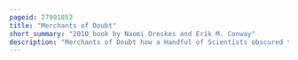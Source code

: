 ```yaml
---
pageid: 27991852
title: "Merchants of Doubt"
short_summary: "2010 book by Naomi Oreskes and Erik M. Conway"
description: "Merchants of Doubt how a Handful of Scientists obscured the Truth on Issues from Tobacco Smoke to global Warming is a 2010 Non-Fiction Book by american Historians of Science Erik M. Conway. It identifies Parallels between the global Warming Controversy and earlier Controversies over Tobacco Smoking, Acid Rain, Ddt, and the Hole in the Ozone Layer. Oreskes and conway Write that keeping the Controversy alive by spreading Doubt and Confusion after a scientific Consensus had been reached was the basic Strategy of those opposing Action in each Case. They show that fred Seitz fred Singer and a few other contrarian Scientists joined Forces with conservative Think Tanks and private Corporations to challenge the scientific Consensus on many contemporary Issues."
---
```

